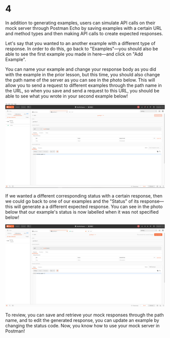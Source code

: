 # 4

In addition to generating examples, users can simulate API calls on their mock server through Postman Echo by saving examples with a certain URL and method types and then making API calls to create expected responses.

Let's say that you wanted to an another example with a different type of response. In order to do this, go back to "Examples"—you should also be able to see the first example you made in here—and click on "Add Example".

You can name your example and change your response body as you did with the example in the prior lesson, but this time, you should also change the path name of the server as you can see in the photo below. This will allow you to send a request to different examples through the path name in the URL, so when you save and send a request to this URL, you should be able to see what you wrote in your second example below!

![generating-examples-2](../../../.gitbook/assets/generating-examples-2.png)

If we wanted a different corresponding status with a certain response, then we could go back to one of our examples and the "Status" of its response—this will generate a a different expected response. You can see in the photo below that our example's status is now labelled when it was not specified below!

![simulating-api-calls-1](../../../.gitbook/assets/simulating-api-calls-1.png)

To review, you can save and retrieve your mock responses through the path name, and to edit the generated response, you can update an example by changing the status code. Now, you know how to use your mock server in Postman!

